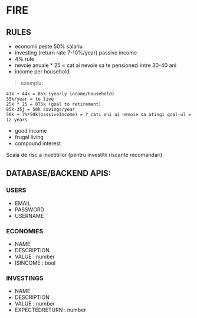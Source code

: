 # FIRE

## RULES

- economii peste 50% salariu
- investing (return rate 7-10%/year) passive income
- 4% rule
- nevoie anuale \* 25 = cat ai nevoie sa te pensionezi intre 30-40 ani
- income per household

> exemplu:

    41k + 44k = 85k (yearly income/household)
    35k/year = to live
    25k * 25 = 875k (goal to retirement)
    85k-35j = 50k savings/year
    50k + 7%*50k(passiveIncome) = ? cati ani ai nevoie sa atingi goal-ul =  12 years

- good income
- frugal living
- compound interest

Scala de risc a invetitiilor (pentru investitii riscante recomandari)

## DATABASE/BACKEND APIS:

### USERS

- EMAIL
- PASSWORD
- USERNAME

### ECONOMIES

- NAME
- DESCRIPTION
- VALUE : number
- ISINCOME : bool

### INVESTINGS

- NAME
- DESCRIPTION
- VALUE : number
- EXPECTEDRETURN : number
